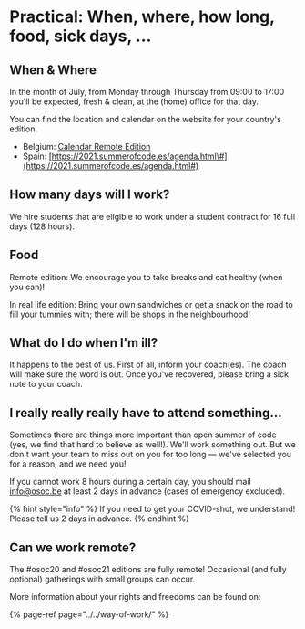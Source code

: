 # Practical: When, where, how long, food, sick days, ...

## When & Where

In the month of July, from Monday through Thursday from 09:00 to 17:00 you'll be expected, fresh & clean, at the \(home\) office for that day.

You can find the location and calendar on the website for your country's edition.

* Belgium: [Calendar Remote Edition](../../calendar-remote-edition/)
* Spain: [https://2021.summerofcode.es/agenda.html\#](https://2021.summerofcode.es/agenda.html#)

## How many days will I work?

We hire students that are eligible to work under a student contract for 16 full days \(128 hours\).

## Food

Remote edition: We encourage you to take breaks and eat healthy \(when you can\)!

In real life edition: Bring your own sandwiches or get a snack on the road to fill your tummies with; there will be shops in the neighbourhood!

## What do I do when I'm ill?

It happens to the best of us. First of all, inform your coach\(es\). The coach will make sure the word is out. Once you've recovered, please bring a sick note to your coach.

## I really really really have to attend something...

Sometimes there are things more important than open summer of code \(yes, we find that hard to believe as well!\). We'll work something out. But we don't want your team to miss out on you for too long — we've selected you for a reason, and we need you!

If you cannot work 8 hours during a certain day, you should mail [info@osoc.be](mailto:info@osoc.be) at least 2 days in advance \(cases of emergency excluded\).

{% hint style="info" %}
If you need to get your COVID-shot, we understand! Please tell us 2 days in advance.
{% endhint %}

## Can we work remote?

The \#osoc20 and \#osoc21 editions are fully remote! Occasional \(and fully optional\) gatherings with small groups can occur. 

More information about your rights and freedoms can be found on:

{% page-ref page="../../way-of-work/" %}

